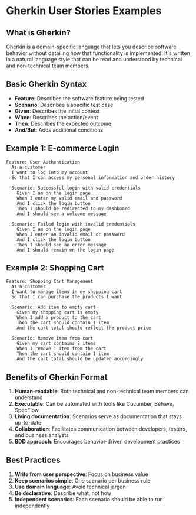 # Gherkin User Stories Examples

## What is Gherkin?

Gherkin is a domain-specific language that lets you describe software behavior without detailing how that functionality is implemented. It's written in a natural language style that can be read and understood by technical and non-technical team members.

## Basic Gherkin Syntax

- **Feature**: Describes the software feature being tested
- **Scenario**: Describes a specific test case
- **Given**: Describes the initial context
- **When**: Describes the action/event
- **Then**: Describes the expected outcome
- **And/But**: Adds additional conditions

## Example 1: E-commerce Login

```gherkin
Feature: User Authentication
  As a customer
  I want to log into my account
  So that I can access my personal information and order history

  Scenario: Successful login with valid credentials
    Given I am on the login page
    When I enter my valid email and password
    And I click the login button
    Then I should be redirected to my dashboard
    And I should see a welcome message

  Scenario: Failed login with invalid credentials
    Given I am on the login page
    When I enter an invalid email or password
    And I click the login button
    Then I should see an error message
    And I should remain on the login page
```

## Example 2: Shopping Cart

```gherkin
Feature: Shopping Cart Management
  As a customer
  I want to manage items in my shopping cart
  So that I can purchase the products I want

  Scenario: Add item to empty cart
    Given my shopping cart is empty
    When I add a product to the cart
    Then the cart should contain 1 item
    And the cart total should reflect the product price

  Scenario: Remove item from cart
    Given my cart contains 2 items
    When I remove 1 item from the cart
    Then the cart should contain 1 item
    And the cart total should be updated accordingly
```

## Benefits of Gherkin Format

1. **Human-readable**: Both technical and non-technical team members can understand
2. **Executable**: Can be automated with tools like Cucumber, Behave, SpecFlow
3. **Living documentation**: Scenarios serve as documentation that stays up-to-date
4. **Collaboration**: Facilitates communication between developers, testers, and business analysts
5. **BDD approach**: Encourages behavior-driven development practices

## Best Practices

1. **Write from user perspective**: Focus on business value
2. **Keep scenarios simple**: One scenario per business rule
3. **Use domain language**: Avoid technical jargon
4. **Be declarative**: Describe what, not how
5. **Independent scenarios**: Each scenario should be able to run independently
